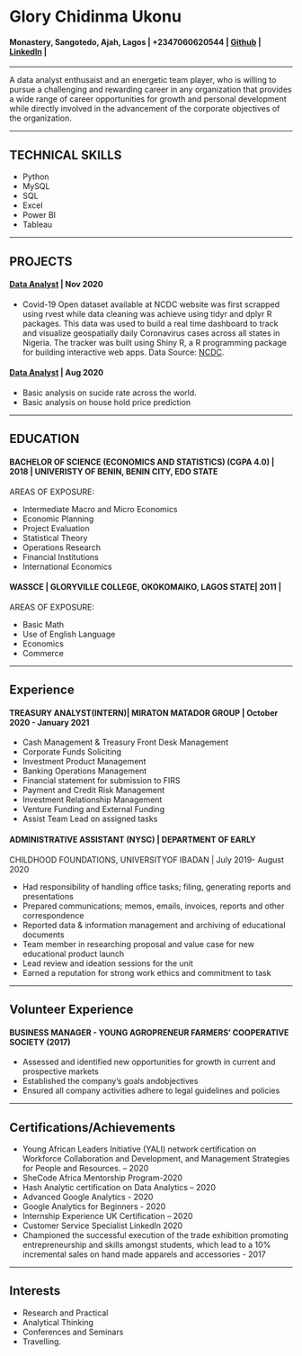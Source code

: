 # **Glory Chidinma Ukonu**
#### Monastery, Sangotedo, Ajah, Lagos | +2347060620544 | [Github](https://github.com/Ukonu/Covid-19-) | [LinkedIn](http://www.linkedin.com/in/glory-ukonu-10283b151) |
---

A data analyst enthusaist and an energetic team player, who is willing to pursue a challenging and rewarding career in any organization that provides a wide range of career opportunities for growth and personal development while directly involved in the advancement of the corporate objectives of the organization.

---
## **TECHNICAL SKILLS**

* Python
* MySQL
* SQL
* Excel 
* Power BI
* Tableau
---
## **PROJECTS**

#### **[ Data Analyst](https://github.com/Ukonu/Covid-19-)** | Nov 2020
* Covid-19 Open dataset available at NCDC website was first scrapped using rvest while data cleaning was achieve using tidyr and dplyr R packages. This data was used to build a real time dashboard to track and visualize geospatially daily Coronavirus cases across all states in Nigeria. The tracker was built using Shiny R, a R programming package for building interactive web apps. Data Source: [NCDC](http://covid19.ncdc.gov.ng).

#### **[Data Analyst](https://github.com/Ukonu/suicide-analysis)** | Aug 2020
* Basic analysis on sucide rate across the world. 
* Basic analysis on house hold price prediction
---
## **EDUCATION**

#### **BACHELOR OF SCIENCE (ECONOMICS AND STATISTICS) (CGPA 4.0)** | 2018 | UNIVERISTY OF BENIN, BENIN CITY, EDO STATE
AREAS OF EXPOSURE:
* Intermediate Macro and Micro Economics
* Economic Planning
* Project Evaluation
* Statistical Theory
* Operations Research
* Financial Institutions
* International Economics

#### **WASSCE | GLORYVILLE COLLEGE, OKOKOMAIKO, LAGOS STATE**| 2011 |
AREAS OF EXPOSURE:
* Basic Math
* Use of English Language
* Economics
* Commerce

---
## **Experience**

#### **TREASURY ANALYST(INTERN)**| MIRATON MATADOR GROUP | October 2020 - January 2021
* Cash Management & Treasury Front Desk Management
* Corporate Funds Soliciting
* Investment Product Management
* Banking Operations Management
* Financial statement for submission to FIRS
* Payment and Credit Risk Management
* Investment Relationship Management
* Venture Funding and External Funding
* Assist Team Lead on assigned tasks

#### **ADMINISTRATIVE ASSISTANT (NYSC)** | DEPARTMENT OF EARLY
CHILDHOOD FOUNDATIONS, UNIVERSITYOF IBADAN | July 2019- August 2020
* Had responsibility of handling office tasks; filing, generating reports and presentations
* Prepared communications; memos, emails, invoices, reports and other correspondence
* Reported data & information management and archiving of educational documents
* Team member in researching proposal and value case for new educational product launch
* Lead review and ideation sessions for the unit
* Earned a reputation for strong work ethics and commitment to task

---
## **Volunteer Experience**

#### **BUSINESS MANAGER** - YOUNG AGROPRENEUR FARMERS’ COOPERATIVE SOCIETY (2017)
* Assessed and identified new opportunities for growth in current and prospective markets
* Established the company’s goals andobjectives
* Ensured all company activities adhere to legal guidelines and policies

---
## **Certifications/Achievements**
* Young African Leaders Initiative (YALI) network certification on Workforce Collaboration and
Development, and Management Strategies for People and Resources. – 2020
* SheCode Africa Mentorship Program-2020
* Hash Analytic certification on Data Analytics – 2020
*  Advanced Google Analytics - 2020
*  Google Analytics for Beginners - 2020
*  Internship Experience UK Certification – 2020
*  Customer Service Specialist LinkedIn 2020
*  Championed the successful execution of the trade exhibition promoting entrepreneurship and skills amongst students, which lead to a 10% incremental sales on hand made apparels and accessories - 2017
---
## **Interests**
* Research and Practical
* Analytical Thinking
* Conferences and Seminars
* Travelling.








